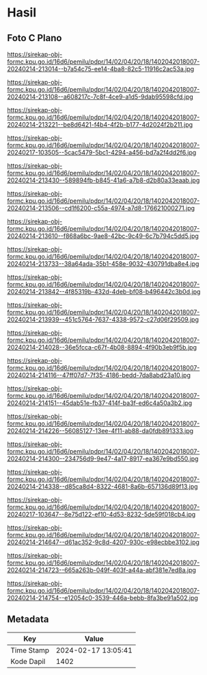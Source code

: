 # Hasil

## Foto C Plano

https://sirekap-obj-formc.kpu.go.id/16d6/pemilu/pdpr/14/02/04/20/18/1402042018007-20240214-213014--b7a54c75-ee14-4ba8-82c5-11916c2ac53a.jpg

https://sirekap-obj-formc.kpu.go.id/16d6/pemilu/pdpr/14/02/04/20/18/1402042018007-20240214-213108--a608217c-7c8f-4ce9-a1d5-9dab95598cfd.jpg

https://sirekap-obj-formc.kpu.go.id/16d6/pemilu/pdpr/14/02/04/20/18/1402042018007-20240214-213221--be8d6421-f4b4-4f2b-b177-4d2024f2b211.jpg

https://sirekap-obj-formc.kpu.go.id/16d6/pemilu/pdpr/14/02/04/20/18/1402042018007-20240217-103505--5cac5479-5bc1-4294-a456-bd7a2f4dd2f6.jpg

https://sirekap-obj-formc.kpu.go.id/16d6/pemilu/pdpr/14/02/04/20/18/1402042018007-20240214-213430--589894fb-b845-41a6-a7b8-d2b80a33eaab.jpg

https://sirekap-obj-formc.kpu.go.id/16d6/pemilu/pdpr/14/02/04/20/18/1402042018007-20240214-213506--cd1f6200-c55a-4974-a7d8-176621000271.jpg

https://sirekap-obj-formc.kpu.go.id/16d6/pemilu/pdpr/14/02/04/20/18/1402042018007-20240214-213610--f868a6bc-9ae8-42bc-9c49-6c7b794c5dd5.jpg

https://sirekap-obj-formc.kpu.go.id/16d6/pemilu/pdpr/14/02/04/20/18/1402042018007-20240214-213733--38a64ada-35b1-458e-9032-430791dba8e4.jpg

https://sirekap-obj-formc.kpu.go.id/16d6/pemilu/pdpr/14/02/04/20/18/1402042018007-20240214-213842--4f85319b-432d-4deb-bf08-b496442c3b0d.jpg

https://sirekap-obj-formc.kpu.go.id/16d6/pemilu/pdpr/14/02/04/20/18/1402042018007-20240214-213939--451c5764-7637-4338-9572-c27d06f29509.jpg

https://sirekap-obj-formc.kpu.go.id/16d6/pemilu/pdpr/14/02/04/20/18/1402042018007-20240214-214028--36e5fcca-c67f-4b08-8894-4f90b3eb9f5b.jpg

https://sirekap-obj-formc.kpu.go.id/16d6/pemilu/pdpr/14/02/04/20/18/1402042018007-20240214-214116--47ff07d7-7f35-4186-bedd-7da8abd23a10.jpg

https://sirekap-obj-formc.kpu.go.id/16d6/pemilu/pdpr/14/02/04/20/18/1402042018007-20240214-214151--45dab51e-fb37-414f-ba3f-ed6c4a50a3b2.jpg

https://sirekap-obj-formc.kpu.go.id/16d6/pemilu/pdpr/14/02/04/20/18/1402042018007-20240214-214226--56085127-13ee-4f11-ab88-da0fdb891333.jpg

https://sirekap-obj-formc.kpu.go.id/16d6/pemilu/pdpr/14/02/04/20/18/1402042018007-20240214-214300--234756d9-9e47-4a17-8917-ea367e9bd550.jpg

https://sirekap-obj-formc.kpu.go.id/16d6/pemilu/pdpr/14/02/04/20/18/1402042018007-20240214-214338--d85ca8d4-8322-4681-8a6b-657136d89f13.jpg

https://sirekap-obj-formc.kpu.go.id/16d6/pemilu/pdpr/14/02/04/20/18/1402042018007-20240217-103647--8e75d122-ef10-4d53-8232-5de59f018cb4.jpg

https://sirekap-obj-formc.kpu.go.id/16d6/pemilu/pdpr/14/02/04/20/18/1402042018007-20240214-214647--d61ac352-9c8d-4207-930c-e98ecbbe3102.jpg

https://sirekap-obj-formc.kpu.go.id/16d6/pemilu/pdpr/14/02/04/20/18/1402042018007-20240214-214723--665a263b-049f-403f-a44a-abf381e7ed8a.jpg

https://sirekap-obj-formc.kpu.go.id/16d6/pemilu/pdpr/14/02/04/20/18/1402042018007-20240214-214754--e12054c0-3539-446a-bebb-8fa3be91a502.jpg


## Metadata

| Key        | Value               |
| ---------- | ------------------- |
| Time Stamp | 2024-02-17 13:05:41 |
| Kode Dapil | 1402                |



